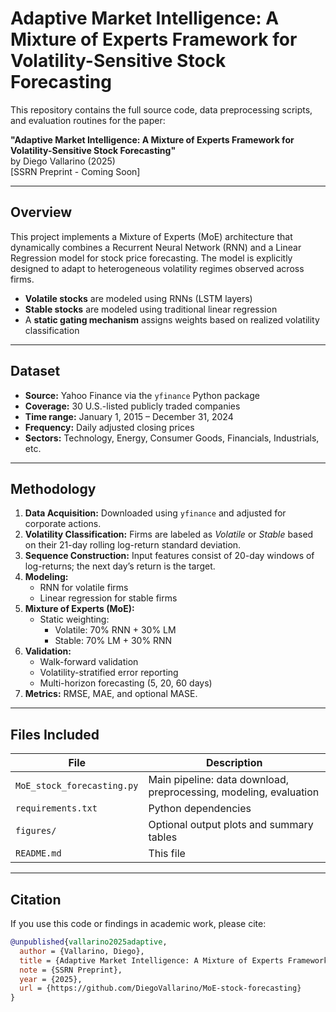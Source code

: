# Adaptive Market Intelligence: A Mixture of Experts Framework for Volatility-Sensitive Stock Forecasting

This repository contains the full source code, data preprocessing scripts, and evaluation routines for the paper:

**"Adaptive Market Intelligence: A Mixture of Experts Framework for Volatility-Sensitive Stock Forecasting"**  
by Diego Vallarino (2025)  
[SSRN Preprint - Coming Soon]

---

## Overview

This project implements a Mixture of Experts (MoE) architecture that dynamically combines a Recurrent Neural Network (RNN) and a Linear Regression model for stock price forecasting. The model is explicitly designed to adapt to heterogeneous volatility regimes observed across firms.

- **Volatile stocks** are modeled using RNNs (LSTM layers)
- **Stable stocks** are modeled using traditional linear regression
- A **static gating mechanism** assigns weights based on realized volatility classification

---

## Dataset

- **Source:** Yahoo Finance via the `yfinance` Python package
- **Coverage:** 30 U.S.-listed publicly traded companies  
- **Time range:** January 1, 2015 – December 31, 2024  
- **Frequency:** Daily adjusted closing prices  
- **Sectors:** Technology, Energy, Consumer Goods, Financials, Industrials, etc.

---

## Methodology

1. **Data Acquisition:** Downloaded using `yfinance` and adjusted for corporate actions.
2. **Volatility Classification:** Firms are labeled as *Volatile* or *Stable* based on their 21-day rolling log-return standard deviation.
3. **Sequence Construction:** Input features consist of 20-day windows of log-returns; the next day’s return is the target.
4. **Modeling:**
   - RNN for volatile firms
   - Linear regression for stable firms
5. **Mixture of Experts (MoE):**
   - Static weighting:  
     - Volatile: 70% RNN + 30% LM  
     - Stable: 70% LM + 30% RNN
6. **Validation:**  
   - Walk-forward validation  
   - Volatility-stratified error reporting  
   - Multi-horizon forecasting (5, 20, 60 days)
7. **Metrics:** RMSE, MAE, and optional MASE.

---

## Files Included

| File | Description |
|------|-------------|
| `MoE_stock_forecasting.py` | Main pipeline: data download, preprocessing, modeling, evaluation |
| `requirements.txt` | Python dependencies |
| `figures/` | Optional output plots and summary tables |
| `README.md` | This file |

---

## Citation

If you use this code or findings in academic work, please cite:

```bibtex
@unpublished{vallarino2025adaptive,
  author = {Vallarino, Diego},
  title = {Adaptive Market Intelligence: A Mixture of Experts Framework for Volatility-Sensitive Stock Forecasting},
  note = {SSRN Preprint},
  year = {2025},
  url = {https://github.com/DiegoVallarino/MoE-stock-forecasting}
}


